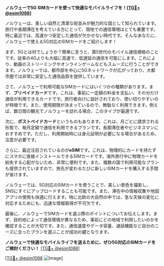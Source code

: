 **ノルウェーで5G SIMカードを使って快適なモバイルライフを！[[TG💪+ @esim1088](https://t.me/s/esim1088)]**

ノルウェーは、美しい自然と清潔な街並みが魅力的な国として知られています。旅行や長期滞在を考えている方にとって、現地での通信環境はとても重要です。特に最近では、高速かつ安定した通信が欠かせない時代です。そんなあなたに、ノルウェーで使える5G対応のSIMカードをご紹介します！

まず、5Gとは何でしょうか？簡単に言うと、第5世代のモバイル通信規格のことです。従来の4Gよりも大幅に高速で、低遅延の通信を可能にします。これにより、動画のストリーミングやオンラインゲームなどもスムーズに行うことができます。ノルウェーでは、都市部を中心に5Gネットワークが広がっており、大都市圏では非常に安定した通信品質を提供しています。

さて、ノルウェーで利用可能なSIMカードにはいくつかの種類があります。まず、**プリペイドカード**です。これは、事前に一定額の料金を支払い、その分だけ通信が利用できるカードです。旅行者向けに設計されており、使い切りやすいのが特徴です。また、使用期限が決まっているので、無駄なく利用できます。例えば、数日間の観光でノルウェーを訪れる場合、このタイプが最適です。

次に、**ポストペイドカード**というものもあります。これは、月ごとに請求される形態で、毎月定額で通信を利用できるプランです。長期滞在者やビジネスマンにおすすめです。ただし、利用開始時には身元証明が必要になる場合があるため、注意が必要です。

さらに、最近注目されているのが**eSIM**です。これは、物理的にカードを持たずにスマホに直接インストールできるSIMカードです。海外旅行中に物理カードを紛失する心配がないため、非常に便利です。また、複数の国で利用可能なプランも提供されていますので、旅先が変わるたびに新しいSIMカードを購入する手間が省けます。

ノルウェーでは、5G対応のSIMカードを使うことで、美しい景色を撮影し、SNSにすぐにアップロードすることも可能です。また、滞在中の情報収集や地図アプリの使用も快適に行えます。特に北欧の大自然の中では、急な天候の変化に対応するためにも、迅速な情報取得が不可欠です。

最後に、ノルウェーでSIMカードを選ぶ際のポイントについてお伝えします。まず、目的地によって通信環境が異なるため、事前にどの地域で利用したいのかを確認することが大切です。また、通信速度やデータ容量、通話機能など自分のニーズに合ったプランを選ぶことが成功の鍵となります。

**ノルウェーで快適なモバイルライフを送るために、ぜひ5G対応のSIMカードをご検討ください！** [[TG💪+ @esim1088](https://t.me/s/esim1088)]

[[TG💪+ @esim1088](https://t.me/s/esim1088) ![Image](https://i.postimg.cc/Y0z9fWf4/image.png)]